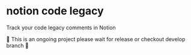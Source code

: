 # notion code legacy
Track your code legacy comments in Notion

🚧 This is an ongoing project please wait for release or checkout develop branch 🚧